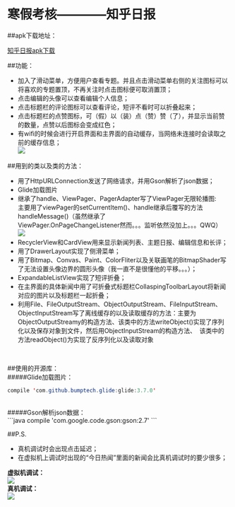 # 寒假考核————知乎日报
##apk下载地址：<br>
                                                                                                                                           
   [知乎日报apk下载](http://pan.baidu.com/s/1c1O9Gru "悬停显示")
<br>

##功能：
  * 加入了滑动菜单，方便用户查看专题。并且点击滑动菜单右侧的关注图标可以将喜欢的专题置顶，不再关注时点击图标便可取消置顶；<br>
  * 点击编辑的头像可以查看编辑个人信息；<br>
  * 点击标题栏的评论图标可以查看评论，短评不看时可以折叠起来；<br>
  * 点击标题栏的点赞图标，可（假）以（装）点（赞）赞（了），并显示当前赞的数量，点赞以后图标会变成红色；<br>
  * 有wifi的时候会进行开启界面和主界面的自动缓存，当网络未连接时会读取之前的缓存信息；<br>
![](https://github.com/SunWanQi/ZhiHuReadmePic/blob/master/loadpic.gif)<br>

##用到的类以及类的方法：
  * 用了HttpURLConnection发送了网络请求，并用Gson解析了json数据；<br>
  * Glide加载图片<br>
  * 继承了handle、ViewPager、PagerAdapter写了ViewPager无限轮播图:<br>
    主要用了viewPager的setCurrentItem()、handle继承后覆写的方法handleMessage()（虽然继承了<br>ViewPager.OnPageChangeListener然而。。。监听依然没加上。。。QWQ）<br>
![](https://github.com/SunWanQi/ZhiHuReadmePic/blob/master/roll.gif)<br>
  * RecyclerView和CardView用来显示新闻列表、主题日报、编辑信息和长评；<br>
  * 用了DrawerLayout实现了侧滑菜单；
  * 用了Bitmap、Convas、Paint、ColorFliter以及关联画笔的BitmapShader写了无法设置头像边界的圆形头像（我一直不是很懂他的平移。。。）；<br>
  * ExpandableListView实现了短评折叠；<br>
  * 在主界面的具体新闻中用了可折叠式标题栏CollaspingToolbarLayout将新闻对应的图片以及标题栏一起折叠；<br>
  * 利用File、FileOutputStream、ObjectOutputStream、FileInputStream、ObjectInputStream写了离线缓存的以及读取缓存的方法：主要为ObjectOutputStreamy的构造方法、该类中的方法writeObject()实现了序列化以及保存对象到文件，然后用ObjectInputStream的构造方法、
  该类中的方法readObject()为实现了反序列化以及读取对象
<br>

##使用的开源库：
<br>
#####Glide加载图片：
```java
compile 'com.github.bumptech.glide:glide:3.7.0'
```
<br>
#####Gson解析json数据：<br>
```java
compile 'com.google.code.gson:gson:2.7'
```

##P.S.
  * 真机调试时会出现点击延迟；<br>
  * 在虚拟机上调试时出现的“今日热闻”里面的新闻会比真机调试时的要少很多；<br>
  
  **虚拟机调试：**<br>
![](https://github.com/SunWanQi/ZhiHuNews/blob/master/app/src/main/res/drawable/jvm.png)<br>
  **真机调试：**<br>
![](https://github.com/SunWanQi/ZhiHuNews/blob/master/app/src/main/res/drawable/phone.png)
